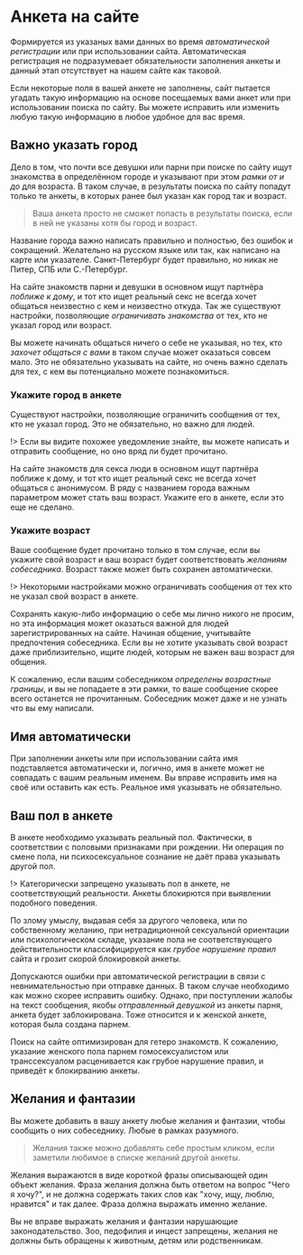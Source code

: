 # Анкета на сайте

Формируется из указаных вами данных во время _автоматической регистрации_ или при использовании сайта. Автоматическая регистрация не подразумевает обязательности заполнения анкеты и данный этап отсутствует на нашем сайте как таковой. 

Если некоторые поля в вашей анкете не заполнены, сайт пытается угадать такую информацию на основе посещаемых вами анкет или при использовании поиска по сайту. Вы можете исправить или изменить любую такую информацию в любое удобное для вас время.

## Важно указать город

Дело в том, что почти все девушки или парни при поиске по сайту ищут знакомства в определённом городе и указывают при этом _рамки от и до_ для возраста. В таком случае, в результаты поиска по сайту попадут только те анкеты, в которых ранее был указан как город так и возраст.

> Ваша анкета просто не сможет попасть в результаты поиска, если в ней не указаны хотя бы город и возраст.

Название города важно написать правильно и полностью, без ошибок и сокращений. Желательно на русском языке или так, как написано на карте или указателе. Санкт-Петербург будет правильно, но никак не Питер, СПБ или С.-Петербург. 

На сайте знакомств парни и девушки в основном ищут партнёра _поближе к дому_, и тот кто ищет реальный секс не всегда хочет общаться неизвестно с кем и неизвестно откуда. Так же существуют настройки, позволяющие _ограничивать знакомства_ от тех, кто не указал город или возраст. 

Вы можете начинать общаться ничего о себе не указывая, но тех, кто _захочет общаться с вами_ в таком случае может оказаться совсем мало. Это не обязательно указывать на сайте, но очень важно сделать для тех, с кем вы потенциально можете познакомиться. 

### Укажите город в анкете

Существуют настройки, позволяющие ограничить сообщения от тех, кто не указал город. Это не обязательно, но важно для людей.

!> Если вы видите похожее уведомление знайте, вы можете написать и отправить сообщение, но оно вряд ли будет прочитано. 

На сайте знакомств для секса люди в основном ищут партнёра поближе к дому, и тот кто ищет реальный секс не всегда хочет общаться с анонимусом. В ряду с названием города важным параметром может стать ваш возраст. Укажите его в анкете, если это еще не сделано.

### Укажите возраст

Ваше сообщение будет прочитано только в том случае, если вы укажите свой возраст и ваш возраст будет соответствовать _желаниям собеседника_. Возраст также может быть сохранен автоматически.

!> Некоторыми настройками можно ограничивать сообщения от тех кто не указал свой возраст в анкете.

Сохранять какую-либо информацию о себе мы лично никого не просим, но эта информация может оказаться важной для людей зарегистрированных на сайте. Начиная общение, учитывайте предпочтения собеседника. Если вы не хотите указывать свой возраст даже приблизительно, ищите людей, которым не важен ваш возраст для общения.

К сожалению, если вашим собеседником _определены возрастные границы_, и вы не попадаете в эти рамки, то ваше сообщение скорее всего останется не прочитанным. Собеседник может даже и не узнать что вы ему написали. 

## Имя автоматически

При заполнении анкеты или при использовании сайта имя подставляется автоматически и, логично, имя в анкете может не совпадать с вашим реальным именем. Вы вправе исправить имя на своё или оставить как есть. Реальное имя указывать не обязательно.

## Ваш пол в анкете

В анкете необходимо указывать реальный пол. Фактически, в соответствии с половыми признаками при рождении. Ни операция по смене пола, ни психосексуальное сознание не даёт права указывать другой пол.

!> Категорически запрещено указывать пол в анкете, не соответствующий реальности. Анкеты блокирются при выявлении подобного поведения. 

По злому умыслу, выдавая себя за другого человека, или по собственному желанию, при нетрадиционной сексуальной ориентации или психологическом складе, указание пола не соответствующего действительности классифицируется как _грубое нарушение правил_ сайта и грозит скорой блокировкой анкеты. 
 
Допускаются ошибки при автоматической регистрации в связи с невнимательностью при отправке данных. В таком случае необходимо как можно скорее исправить ошибку. Однако, при поступлении жалобы на текст сообщения, якобы _отправленный девушкой_ из анкеты парня, анкета будет заблокирована. Тоже относится и к женской анкете, которая была создана парнем.  
 
Поиск на сайте оптимизирован для гетеро знакомств. К сожалению, указание женского пола парнем гомосексуалистом или транссексуалом расценивается как грубое нарушение правил, и приведёт к блокирванию анкеты.

## Желания и фантазии

Вы можете добавить в вашу анкету любые желания и фантазии, чтобы сообщить о них собеседнику. Любые в рамках разумного. 

> Желания также можно добавлять себе простым кликом, если заметили любимое в списке желаний другой анкеты.   

Желания выражаются в виде короткой фразы описывающей один объект желания. Фраза желания должна быть ответом на вопрос "Чего я хочу?", и не должна содержать таких слов как "хочу, ищу, люблю, нравится" и так далее. Фраза должна выражать именно желание.
  
Вы не вправе выражать желания и фантазии нарушающие законодательство. Зоо, педофилия и инцест запрещены, желания не должны быть обращены к животным, детям или родственникам.